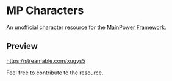 # MP Characters

An unofficial character resource for the [MainPower Framework](https;//github.com/99jsp/mainpower).

## Preview

https://streamable.com/xugys5

Feel free to contribute to the resource.
